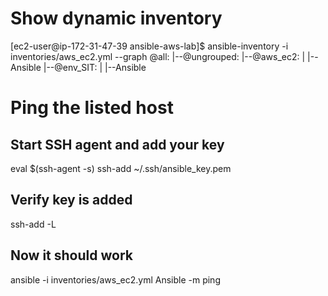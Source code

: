 # Show dynamic inventory

[ec2-user@ip-172-31-47-39 ansible-aws-lab]$ ansible-inventory -i inventories/aws_ec2.yml --graph
@all:
  |--@ungrouped:
  |--@aws_ec2:
  |  |--Ansible
  |--@env_SIT:
  |  |--Ansible

 # Ping the listed host

  ## Start SSH agent and add your key
eval $(ssh-agent -s)
ssh-add ~/.ssh/ansible_key.pem

## Verify key is added
ssh-add -L

## Now it should work
ansible -i inventories/aws_ec2.yml Ansible -m ping

  
